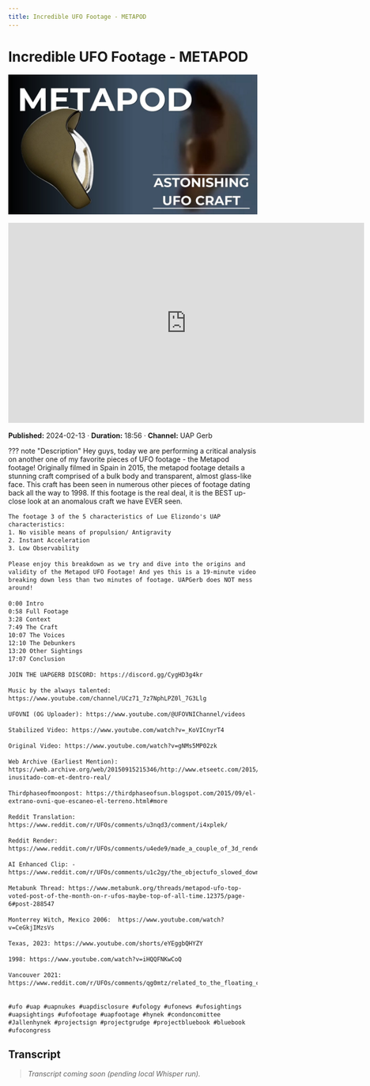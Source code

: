 ```yaml
---
title: Incredible UFO Footage - METAPOD
---
```


# Incredible UFO Footage - METAPOD

![thumbnail](../videos/i6fitvV-aO0-incredible-ufo-footage---metapod/thumb.jpg)

<iframe width="720" height="405" src="https://www.youtube.com/embed/i6fitvV-aO0" frameborder="0" allowfullscreen></iframe>

**Published:** 2024-02-13  ·  **Duration:** 18:56  ·  **Channel:** UAP Gerb

??? note "Description"
    Hey guys, today we are performing a critical analysis on another one of my favorite pieces of UFO footage - the Metapod footage! Originally filmed in Spain in 2015, the metapod footage details a stunning craft comprised of a bulk body and transparent, almost glass-like face. This craft has been seen in numerous other pieces of footage dating back all the way to 1998. If this footage is the real deal, it is the BEST up-close look at an anomalous craft we have EVER seen. 
    
    The footage 3 of the 5 characteristics of Lue Elizondo's UAP characteristics:
    1. No visible means of propulsion/ Antigravity
    2. Instant Acceleration
    3. Low Observability 
    
    Please enjoy this breakdown as we try and dive into the origins and validity of the Metapod UFO Footage! And yes this is a 19-minute video breaking down less than two minutes of footage. UAPGerb does NOT mess around!
    
    0:00 Intro
    0:58 Full Footage
    3:28 Context
    7:49 The Craft
    10:07 The Voices
    12:10 The Debunkers
    13:20 Other Sightings
    17:07 Conclusion
    
    JOIN THE UAPGERB DISCORD: https://discord.gg/CygHD3g4kr
    
    Music by the always talented: https://www.youtube.com/channel/UCz71_7z7NphLPZ0l_7G3Llg
    
    UFOVNI (OG Uploader): https://www.youtube.com/@UFOVNIChannel/videos
    
    Stabilized Video: https://www.youtube.com/watch?v=_KoVICnyrT4
    
    Original Video: https://www.youtube.com/watch?v=gNMs5MP02zk
    
    Web Archive (Earliest Mention): https://web.archive.org/web/20150915215346/http://www.etseetc.com/2015/09/ovni-inusitado-com-et-dentro-real/
    
    Thirdphaseofmoonpost: https://thirdphaseofsun.blogspot.com/2015/09/el-extrano-ovni-que-escaneo-el-terreno.html#more 
    
    Reddit Translation: https://www.reddit.com/r/UFOs/comments/u3nqd3/comment/i4xplek/
    
    Reddit Render: https://www.reddit.com/r/UFOs/comments/u4ede9/made_a_couple_of_3d_renders_of_the_metapod_uap/ 
    
    AI Enhanced Clip: - https://www.reddit.com/r/UFOs/comments/u1c2gy/the_objectufo_slowed_down_200_ai_chroma_ai_fast/ 
    
    Metabunk Thread: https://www.metabunk.org/threads/metapod-ufo-top-voted-post-of-the-month-on-r-ufos-maybe-top-of-all-time.12375/page-6#post-288547 
    
    Monterrey Witch, Mexico 2006:  https://www.youtube.com/watch?v=CeGkjIMzsVs 
    
    Texas, 2023: https://www.youtube.com/shorts/eYEggbQHYZY 
    
    1998: https://www.youtube.com/watch?v=iHQQFNKwCoQ
    
    Vancouver 2021: https://www.reddit.com/r/UFOs/comments/qg0mtz/related_to_the_floating_cgi_video_this_was_taken/ 
    
    
    #ufo #uap #uapnukes #uapdisclosure #ufology #ufonews #ufosightings #uapsightings #ufofootage #uapfootage #hynek #condoncomittee #Jallenhynek #projectsign #projectgrudge #projectbluebook #bluebook #ufocongress

## Transcript
> _Transcript coming soon (pending local Whisper run)._
